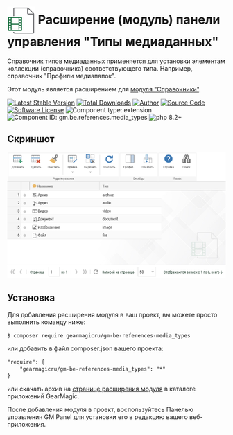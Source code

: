 # <img src="https://raw.githubusercontent.com/gearmagicru/gm-be-references-media_types/refs/heads/main/assets/images/icon.svg" width="64px" height="64px" align="absmiddle"> Расширение (модуль) панели управления "Типы медиаданных"

Справочник типов медиаданных применяется для установки элементам коллекции (справочника) соответствующего типа. Например, справочник "Профили медиапапок".

Этот модуль является расширением для [модуля "Справочники"](https://github.com/gearmagicru/gm-be-references).

[![Latest Stable Version](https://img.shields.io/packagist/v/gearmagicru/gm-be-references-media_types.svg)](https://packagist.org/packages/gearmagicru/gm-be-references-media_types)
[![Total Downloads](https://img.shields.io/packagist/dt/gearmagicru/gm-be-references-media_types.svg)](https://packagist.org/packages/gearmagicru/gm-be-references-media_types)
[![Author](https://img.shields.io/badge/author-anton.tivonenko@gmail.com-blue.svg)](mailto:anton.tivonenko@gmail)
[![Source Code](https://img.shields.io/badge/source-gearmagicru/gm--be--references--media__types-blue.svg)](https://github.com/gearmagicru/gm-be-references-media_types)
[![Software License](https://img.shields.io/badge/license-MIT-brightgreen.svg)](https://github.com/gearmagicru/gm-be-references-media_types/blob/master/LICENSE)
![Component type: extension](https://img.shields.io/badge/component%20type-extension-green.svg)
![Component ID: gm.be.references.media_types](https://img.shields.io/badge/component%20id-gm.be.references.media__types-green.svg)
![php 8.2+](https://img.shields.io/badge/php-min%208.2-red.svg)

## Скриншот
<img src="https://github.com/gearmagicru/gm-be-references-media_types/blob/main/assets/help/grid.png?raw=true">

## Установка

Для добавления расширения модуля в ваш проект, вы можете просто выполнить команду ниже:

```
$ composer require gearmagicru/gm-be-references-media_types
```

или добавить в файл composer.json вашего проекта:
```
"require": {
    "gearmagicru/gm-be-references-media_types": "*"
}
```
или скачать архив на [странице расширения модуля](https://apps.gearmagic.ru/component/gm-be-references-media_types) в каталоге приложений GearMagic.

После добавления модуля в проект, воспользуйтесь Панелью управления GM Panel для установки его в редакцию вашего веб-приложения.
